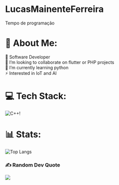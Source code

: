 # LucasMainenteFerreira
Tempo de programação
# 💫 About Me:
🔭 Software Developer <br>👯 I’m looking to collaborate on flutter or PHP projects<br>🌱 I’m currently learning python <br>⚡ Interested in IoT and AI

# 💻 Tech Stack:
![C++](https://img.shields.io/badge/C%2B%2B-00599C?style=for-the-badge&logo=c%2B%2B&logoColor=white)!
# 📊  Stats:

![Top Langs](https://github-readme-stats.vercel.app/api/wakatime?username=LucasMainente&layout=compact)

### ✍ Random Dev Quote
![](https://quotes-github-readme.vercel.app/api?type=horizontal&theme=tokyonight)
